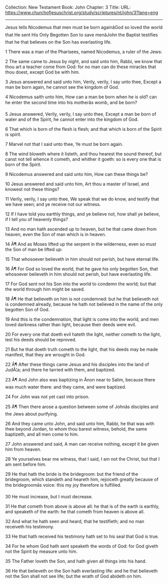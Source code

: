 Collection: New Testament
Book: John
Chapter: 3
Title: 
URL: https://www.churchofjesuschrist.org/study/scriptures/nt/john/3?lang=eng

---

Jesus tells Nicodemus that men must be born againâGod so loved the world that He sent His Only Begotten Son to save menâJohn the Baptist testifies that he that believes on the Son has everlasting life.

1 There was a man of the Pharisees, named Nicodemus, a ruler of the Jews:

2 The same came to Jesus by night, and said unto him, Rabbi, we know that thou art a teacher come from God: for no man can do these miracles that thou doest, except God be with him.

3 Jesus answered and said unto him, Verily, verily, I say unto thee, Except a man be born again, he cannot see the kingdom of God.

4 Nicodemus saith unto him, How can a man be born when he is old? can he enter the second time into his motherâs womb, and be born?

5 Jesus answered, Verily, verily, I say unto thee, Except a man be born of water and of the Spirit, he cannot enter into the kingdom of God.

6 That which is born of the flesh is flesh; and that which is born of the Spirit is spirit.

7 Marvel not that I said unto thee, Ye must be born again.

8 The wind bloweth where it listeth, and thou hearest the sound thereof, but canst not tell whence it cometh, and whither it goeth: so is every one that is born of the Spirit.

9 Nicodemus answered and said unto him, How can these things be?

10 Jesus answered and said unto him, Art thou a master of Israel, and knowest not these things?

11 Verily, verily, I say unto thee, We speak that we do know, and testify that we have seen; and ye receive not our witness.

12 If I have told you earthly things, and ye believe not, how shall ye believe, if I tell you of heavenly things?

13 And no man hath ascended up to heaven, but he that came down from heaven, even the Son of man which is in heaven.

14 Â¶ And as Moses lifted up the serpent in the wilderness, even so must the Son of man be lifted up:

15 That whosoever believeth in him should not perish, but have eternal life.

16 Â¶ For God so loved the world, that he gave his only begotten Son, that whosoever believeth in him should not perish, but have everlasting life.

17 For God sent not his Son into the world to condemn the world; but that the world through him might be saved.

18 Â¶ He that believeth on him is not condemned: but he that believeth not is condemned already, because he hath not believed in the name of the only begotten Son of God.

19 And this is the condemnation, that light is come into the world, and men loved darkness rather than light, because their deeds were evil.

20 For every one that doeth evil hateth the light, neither cometh to the light, lest his deeds should be reproved.

21 But he that doeth truth cometh to the light, that his deeds may be made manifest, that they are wrought in God.

22 Â¶ After these things came Jesus and his disciples into the land of JudÃ¦a; and there he tarried with them, and baptized.

23 Â¶ And John also was baptizing in Ãnon near to Salim, because there was much water there: and they came, and were baptized.

24 For John was not yet cast into prison.

25 Â¶ Then there arose a question between some of Johnâs disciples and the Jews about purifying.

26 And they came unto John, and said unto him, Rabbi, he that was with thee beyond Jordan, to whom thou barest witness, behold, the same baptizeth, and all men come to him.

27 John answered and said, A man can receive nothing, except it be given him from heaven.

28 Ye yourselves bear me witness, that I said, I am not the Christ, but that I am sent before him.

29 He that hath the bride is the bridegroom: but the friend of the bridegroom, which standeth and heareth him, rejoiceth greatly because of the bridegroomâs voice: this my joy therefore is fulfilled.

30 He must increase, but I must decrease.

31 He that cometh from above is above all: he that is of the earth is earthly, and speaketh of the earth: he that cometh from heaven is above all.

32 And what he hath seen and heard, that he testifieth; and no man receiveth his testimony.

33 He that hath received his testimony hath set to his seal that God is true.

34 For he whom God hath sent speaketh the words of God: for God giveth not the Spirit by measure unto him.

35 The Father loveth the Son, and hath given all things into his hand.

36 He that believeth on the Son hath everlasting life: and he that believeth not the Son shall not see life; but the wrath of God abideth on him.
